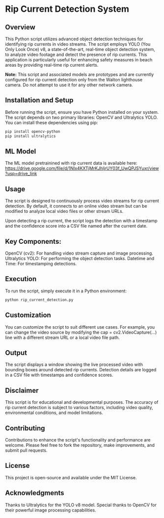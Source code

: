 # Rip Current Detection System

## Overview
This Python script utilizes advanced object detection techniques for identifying rip currents in video streams. The script employs YOLO (You Only Look Once) v8, a state-of-the-art, real-time object detection system, to analyze video footage and detect the presence of rip currents. This application is particularly useful for enhancing safety measures in beach areas by providing real-time rip current alerts. 

**Note:** This script and associated models are prototypes and are currently configured for rip current detection only from the Walton lighthouse camera. Do not attempt to use it for any other network camera.

## Installation and Setup
Before running the script, ensure you have Python installed on your system. The script depends on two primary libraries: OpenCV and Ultralytics YOLO. You can install these dependencies using pip:

```bash
pip install opencv-python
pip install ultralytics
```

## ML Model
The ML model pretrainined with rip current data is available here: https://drive.google.com/file/d/1NIx4KXTjMrKJhljrUY03f_UwQPJSYuxr/view?usp=drive_link

## Usage
The script is designed to continuously process video streams for rip current detection. By default, it connects to an online video stream but can be modified to analyze local video files or other stream URLs.

Upon detecting a rip current, the script logs the detection with a timestamp and the confidence score into a CSV file named after the current date.

## Key Components:
OpenCV (cv2): For handling video stream capture and image processing.
Ultralytics YOLO: For performing the object detection tasks.
Datetime and Time: For timestamping detections.

## Execution
To run the script, simply execute it in a Python environment:

```bash
python rip_current_detection.py
```

## Customization
You can customize the script to suit different use cases. For example, you can change the video source by modifying the cap = cv2.VideoCapture(...) line with a different stream URL or a local video file path.

## Output
The script displays a window showing the live processed video with bounding boxes around detected rip currents. Detection details are logged in a CSV file with timestamps and confidence scores.

## Disclaimer
This script is for educational and developmental purposes. The accuracy of rip current detection is subject to various factors, including video quality, environmental conditions, and model limitations.

## Contributing
Contributions to enhance the script's functionality and performance are welcome. Please feel free to fork the repository, make improvements, and submit pull requests.

## License
This project is open-source and available under the MIT License.

## Acknowledgments
Thanks to Ultralytics for the YOLO v8 model.
Special thanks to OpenCV for their powerful image processing capabilities.
